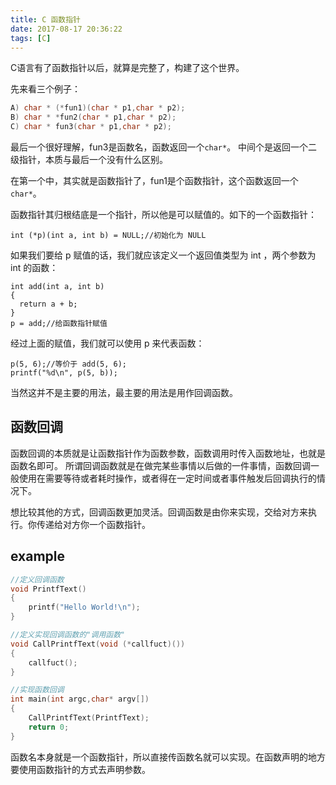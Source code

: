 ```yaml
---
title: C 函数指针
date: 2017-08-17 20:36:22
tags: [C]
---
```


C语言有了函数指针以后，就算是完整了，构建了这个世界。

先来看三个例子：
```C
A) char * (*fun1)(char * p1,char * p2);
B) char * *fun2(char * p1,char * p2);
C) char * fun3(char * p1,char * p2);

```

最后一个很好理解，fun3是函数名，函数返回一个`char*`。
中间个是返回一个二级指针，本质与最后一个没有什么区别。

在第一个中，其实就是函数指针了，fun1是个函数指针，这个函数返回一个`char*`。

函数指针其归根结底是一个指针，所以他是可以赋值的。如下的一个函数指针：
```
int (*p)(int a, int b) = NULL;//初始化为 NULL

```
如果我们要给 p 赋值的话，我们就应该定义一个返回值类型为 int ，两个参数为 int 的函数：
```
int add(int a, int b)
{
  return a + b;
}
p = add;//给函数指针赋值
```
经过上面的赋值，我们就可以使用 p 来代表函数：
```
p(5, 6);//等价于 add(5, 6);
printf("%d\n", p(5, b));
```
当然这并不是主要的用法，最主要的用法是用作回调函数。

## 函数回调

函数回调的本质就是让函数指针作为函数参数，函数调用时传入函数地址，也就是函数名即可。
所谓回调函数就是在做完某些事情以后做的一件事情，函数回调一般使用在需要等待或者耗时操作，或者得在一定时间或者事件触发后回调执行的情况下。

想比较其他的方式，回调函数更加灵活。回调函数是由你来实现，交给对方来执行。你传递给对方你一个函数指针。

## example
```c
//定义回调函数
void PrintfText() 
{
    printf("Hello World!\n");
}

//定义实现回调函数的"调用函数"
void CallPrintfText(void (*callfuct)())
{
    callfuct();
}

//实现函数回调
int main(int argc,char* argv[])
{
    CallPrintfText(PrintfText);
    return 0;
}
```

函数名本身就是一个函数指针，所以直接传函数名就可以实现。在函数声明的地方要使用函数指针的方式去声明参数。
